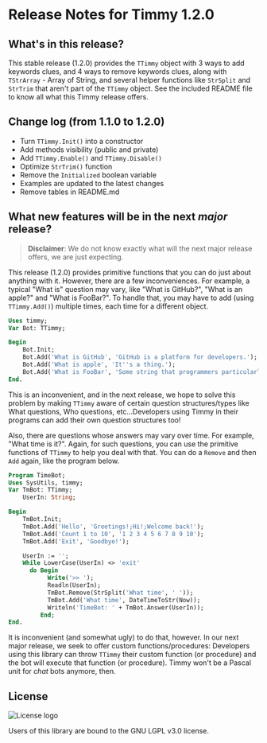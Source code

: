 Release Notes for Timmy 1.2.0
=============================

What's in this release?
----------------------------
This stable release (1.2.0) provides the `TTimmy` object with 3 ways to add keywords clues, and 4 ways to remove keywords clues, along with `TStrArray` - Array of String, and several helper functions like `StrSplit` and `StrTrim` that aren't part of the `TTimmy` object. See the included README file to know all what this Timmy release offers.

Change log (from 1.1.0 to 1.2.0)
--------------------------------
- Turn `TTimmy.Init()` into a constructor
- Add methods visibility (public and private)
- Add `TTimmy.Enable()` and `TTimmy.Disable()`
- Optimize `StrTrim()` function
- Remove the `Initialized` boolean variable
- Examples are updated to the latest changes
- Remove tables in README.md

What new features will be in the next _major_ release?
------------------------------------------------------
> **Disclaimer**: We do not know exactly what will the next major release offers, we are just expecting.

This release (1.2.0) provides primitive functions that you can do just about anything with it. However, there are a few inconveniences. For example, a typical "What is" question may vary, like "What is GitHub?", "What is an apple?" and "What is FooBar?". To handle that, you may have to add (using `TTimmy.Add()`) multiple times, each time for a different object.

```pascal
Uses timmy;
Var Bot: TTimmy;

Begin
    Bot.Init;
    Bot.Add('What is GitHub', 'GitHub is a platform for developers.');
    Bot.Add('What is apple', 'It''s a thing.');
    Bot.Add('What is FooBar', 'Some string that programmers particularly like.');
End.
```

This is an inconvenient, and in the next release, we hope to solve this problem by making `TTimmy` aware of certain question structures/types like What questions, Who questions, etc...Developers using Timmy in their programs can add their own question structures too!

Also, there are questions whose answers may vary over time. For example, "What time is it?". Again, for such questions, you can use the primitive functions of `TTimmy` to help you deal with that. You can do a `Remove` and then `Add` again, like the program below.

```pascal
Program TimeBot;
Uses SysUtils, timmy;
Var TmBot: TTimmy;
    UserIn: String;

Begin
    TmBot.Init;
    TmBot.Add('Hello', 'Greetings!;Hi!;Welcome back!');
    TmBot.Add('Count 1 to 10', '1 2 3 4 5 6 7 8 9 10');
    TmBot.Add('Exit', 'Goodbye!');

    UserIn := '';
    While LowerCase(UserIn) <> 'exit'
      do Begin
           Write('>> ');
           Readln(UserIn);
           TmBot.Remove(StrSplit('What time', ' '));
           TmBot.Add('What time', DateTimeToStr(Now));
           Writeln('TimeBot: ' + TmBot.Answer(UserIn));
         End;
End.
```

It is inconvenient (and somewhat ugly) to do that, however. In our next major release, we seek to offer custom functions/procedures: Developers using this library can throw `TTimmy` their custom function (or procedure) and the bot will execute that function (or procedure). Timmy won't be a Pascal unit for _chat_ bots anymore, then.

License
-------
![License logo](https://www.gnu.org/graphics/lgplv3-147x51.png)

Users of this library are bound to the GNU LGPL v3.0 license.
